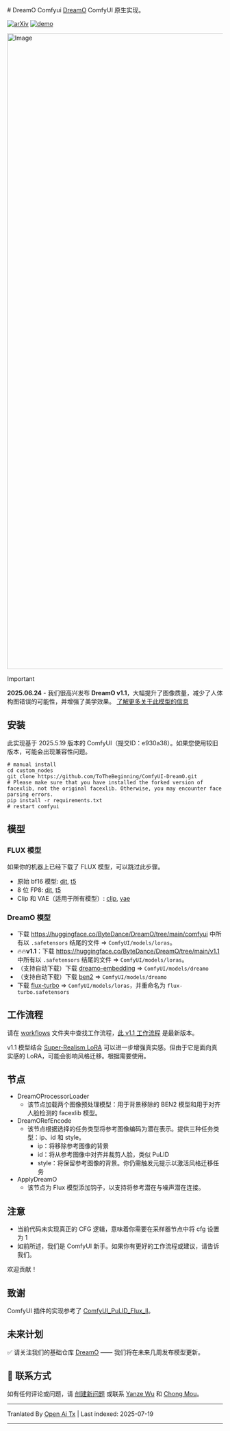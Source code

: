 <translate-content># DreamO Comfyui
[DreamO](https://github.com/bytedance/DreamO) ComfyUI 原生实现。

[![arXiv](https://img.shields.io/badge/arXiv-Paper-<COLOR>.svg)](https://arxiv.org/abs/2504.16915) [![demo](https://img.shields.io/badge/🤗-HuggingFace_Demo-orange)](https://huggingface.co/spaces/ByteDance/DreamO) <br>

<img width="1485" alt="Image" src="https://github.com/user-attachments/assets/0954b0bf-63db-463f-ae25-9cd983b462db" />


> [!Important]  
> **2025.06.24** - 我们很高兴发布 **DreamO v1.1**，大幅提升了图像质量，减少了人体构图错误的可能性，并增强了美学效果。 [了解更多关于此模型的信息](https://github.com/bytedance/DreamO/blob/main/dreamo_v1.1.md)


## 安装
此实现基于 2025.5.19 版本的 ComfyUI（提交ID：e930a38）。如果您使用较旧版本，可能会出现兼容性问题。
```shell
# manual install
cd custom_nodes
git clone https://github.com/ToTheBeginning/ComfyUI-DreamO.git
# Please make sure that you have installed the forked version of facexlib, not the original facexlib. Otherwise, you may encounter face parsing errors.
pip install -r requirements.txt
# restart comfyui
```
## 模型
### FLUX 模型
如果你的机器上已经下载了 FLUX 模型，可以跳过此步骤。
- 原始 bf16 模型: [dit](https://huggingface.co/black-forest-labs/FLUX.1-dev/blob/main/flux1-dev.safetensors), [t5](https://huggingface.co/comfyanonymous/flux_text_encoders/blob/main/t5xxl_fp16.safetensors)
- 8 位 FP8: [dit](https://huggingface.co/Comfy-Org/flux1-dev/blob/main/flux1-dev-fp8.safetensors), [t5](https://huggingface.co/comfyanonymous/flux_text_encoders/blob/main/t5xxl_fp8_e4m3fn.safetensors)
- Clip 和 VAE（适用于所有模型）: [clip](https://huggingface.co/comfyanonymous/flux_text_encoders/blob/main/clip_l.safetensors), [vae](https://huggingface.co/black-forest-labs/FLUX.1-schnell/blob/main/ae.safetensors)

### DreamO 模型
- 下载 https://huggingface.co/ByteDance/DreamO/tree/main/comfyui 中所有以 `.safetensors` 结尾的文件 => `ComfyUI/models/loras`。
- 🔥🔥**v1.1**：下载 https://huggingface.co/ByteDance/DreamO/tree/main/v1.1 中所有以 `.safetensors` 结尾的文件 => `ComfyUI/models/loras`。
- （支持自动下载）下载 [dreamo-embedding](https://huggingface.co/ByteDance/DreamO/blob/main/embedding.safetensors) => `ComfyUI/models/dreamo`
- （支持自动下载）下载 [ben2](https://huggingface.co/PramaLLC/BEN2/blob/main/model.safetensors) => `ComfyUI/models/dreamo`
- 下载 [flux-turbo](https://huggingface.co/alimama-creative/FLUX.1-Turbo-Alpha/blob/main/diffusion_pytorch_model.safetensors) => `ComfyUI/models/loras`，并重命名为 `flux-turbo.safetensors`

## 工作流程
请在 [workflows](workflows) 文件夹中查找工作流程，[此 v1.1 工作流程](https://raw.githubusercontent.com/ToTheBeginning/ComfyUI-DreamO/main/workflows/dreamo_comfyui_v1.1.json) 是最新版本。

v1.1 模型结合 [Super-Realism LoRA](https://huggingface.co/strangerzonehf/Flux-Super-Realism-LoRA) 可以进一步增强真实感。但由于它是面向真实感的 LoRA，可能会影响风格迁移。根据需要使用。

## 节点
- DreamOProcessorLoader
  - 该节点加载两个图像预处理模型：用于背景移除的 BEN2 模型和用于对齐人脸检测的 facexlib 模型。
- DreamORefEncode
  - 该节点根据选择的任务类型将参考图像编码为潜在表示。提供三种任务类型：ip、id 和 style。
    - ip：将移除参考图像的背景
    - id：将从参考图像中对齐并裁剪人脸，类似 PuLID
    - style：将保留参考图像的背景。你仍需触发元提示以激活风格迁移任务
- ApplyDreamO
  - 该节点为 Flux 模型添加钩子，以支持将参考潜在与噪声潜在连接。

## 注意
- 当前代码未实现真正的 CFG 逻辑，意味着你需要在采样器节点中将 cfg 设置为 1
- 如前所述，我们是 ComfyUI 新手。如果你有更好的工作流程或建议，请告诉我们。

欢迎贡献！

    
## 致谢
ComfyUI 插件的实现参考了 [ComfyUI_PuLID_Flux_ll](https://github.com/lldacing/ComfyUI_PuLID_Flux_ll)。

## 未来计划
✅ 请关注我们的基础仓库 [DreamO](https://github.com/bytedance/DreamO) —— 我们将在未来几周发布模型更新。

## :e-mail: 联系方式
如有任何评论或问题，请 [创建新问题](https://github.com/xxx/xxx/issues/new/choose) 或联系 [Yanze Wu](https://tothebeginning.github.io/) 和 [Chong Mou](https://raw.githubusercontent.com/ToTheBeginning/ComfyUI-DreamO/main/mailto:eechongm@gmail.com)。





---

Tranlated By [Open Ai Tx](https://github.com/OpenAiTx/OpenAiTx) | Last indexed: 2025-07-19

---